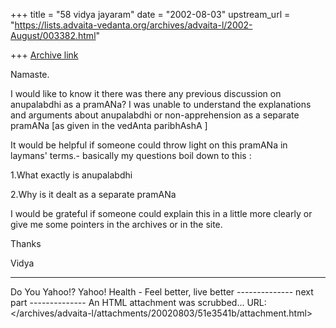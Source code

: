 +++
title = "58 vidya jayaram"
date = "2002-08-03"
upstream_url = "https://lists.advaita-vedanta.org/archives/advaita-l/2002-August/003382.html"

+++
[Archive link](https://lists.advaita-vedanta.org/archives/advaita-l/2002-August/003382.html)


Namaste.

I would like to know it there was there any previous discussion on anupalabdhi as a pramANa? I was unable to understand the explanations and arguments about anupalabdhi or non-apprehension as a separate pramANa [as given  in the vedAnta paribhAshA ]

It would be helpful if someone could throw light on this pramANa in laymans' terms.- basically my questions boil down to this :

1.What exactly is anupalabdhi

2.Why is it dealt as a separate pramANa

I would be grateful if someone could explain this in a little more clearly or give me some pointers in the archives or in the site.





Thanks

Vidya



---------------------------------
Do You Yahoo!?
Yahoo! Health - Feel better, live better
-------------- next part --------------
An HTML attachment was scrubbed...
URL: </archives/advaita-l/attachments/20020803/51e3541b/attachment.html>
